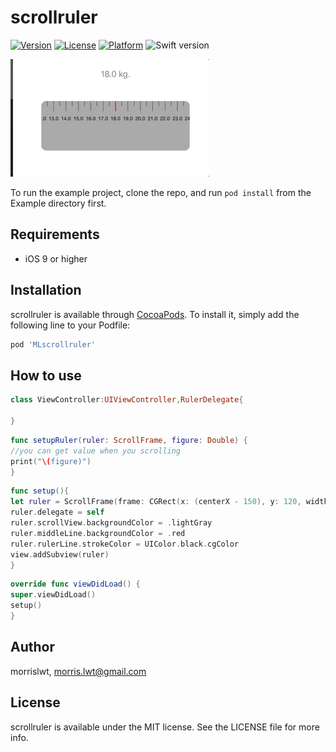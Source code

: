 # scrollruler

[![Version](https://img.shields.io/cocoapods/v/MLscrollruler.svg?style=flat)](https://cocoapods.org/pods/scrollruler)
[![License](https://img.shields.io/cocoapods/l/MLscrollruler.svg?style=flat)](https://cocoapods.org/pods/scrollruler)
[![Platform](https://img.shields.io/cocoapods/p/MLscrollruler.svg?style=flat)](https://cocoapods.org/pods/scrollruler)
![Swift version](https://img.shields.io/badge/swift-4.0-orange.svg)


![Alt text](demo.gif)

To run the example project, clone the repo, and run `pod install` from the Example directory first.

## Requirements
* iOS 9 or higher

## Installation

scrollruler is available through [CocoaPods](https://cocoapods.org). To install
it, simply add the following line to your Podfile:

```ruby
pod 'MLscrollruler'
```

## How to use

```swift
class ViewController:UIViewController,RulerDelegate{

}
```
```swift
func setupRuler(ruler: ScrollFrame, figure: Double) {
//you can get value when you scrolling
print("\(figure)")
}
```
```swift
func setup(){
let ruler = ScrollFrame(frame: CGRect(x: (centerX - 150), y: 120, width: 300, height: 100))
ruler.delegate = self
ruler.scrollView.backgroundColor = .lightGray
ruler.middleLine.backgroundColor = .red
ruler.rulerLine.strokeColor = UIColor.black.cgColor
view.addSubview(ruler)
}
```
```swift
override func viewDidLoad() {
super.viewDidLoad()
setup()
}
```


## Author

morrislwt, morris.lwt@gmail.com

## License

scrollruler is available under the MIT license. See the LICENSE file for more info.
